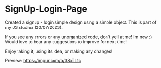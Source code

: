 # SignUp-Login-Page
Created a signup - login simple design using a simple object.
This is part of my JS studies (30/07/2023).

If you see any errors or any unorganized code, don't yell at me! Im new :)
Would love to hear any suggestions to improve for next time!

Enjoy taking it, using its idea, or making any changes!

Preview:
https://imgur.com/a/38xTL1c
